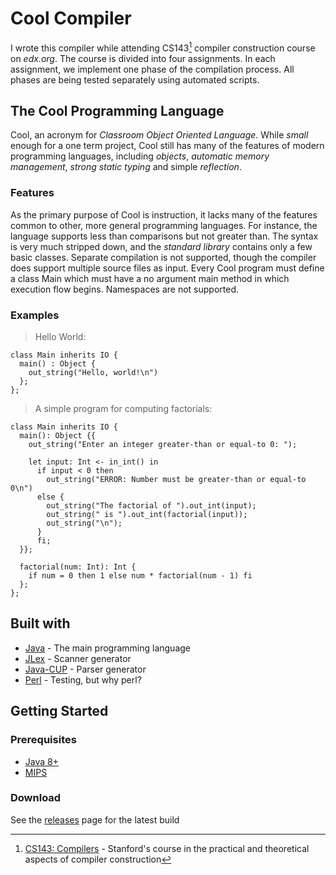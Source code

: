 # Cool Compiler
I wrote this compiler while attending CS143[^cs] compiler construction course on *edx.org*.
The course is divided into four assignments. In each assignment, we implement one phase of the compilation process. All phases are being tested separately using automated scripts.

## The Cool Programming Language
Cool, an acronym for *Classroom Object Oriented Language*. While *small* enough for a one term project, Cool still has many of the features of modern programming languages, including *objects*, *automatic memory management*, *strong static typing* and simple *reflection*.
### Features
As the primary purpose of Cool is instruction, it lacks many of the features common to other, more general programming languages. For instance, the language supports less than comparisons but not greater than. The syntax is very much stripped down, and the *standard library* contains only a few basic classes. Separate compilation is not supported, though the compiler does support multiple source files as input. Every Cool program must define a class Main which must have a no argument main method in which execution flow begins. Namespaces are not supported.
### Examples
> Hello World:

``` cool
class Main inherits IO {
  main() : Object {
    out_string("Hello, world!\n")
  };
};
```

> A simple program for computing factorials:

``` cool
class Main inherits IO {
  main(): Object {{
    out_string("Enter an integer greater-than or equal-to 0: ");

    let input: Int <- in_int() in
      if input < 0 then
        out_string("ERROR: Number must be greater-than or equal-to 0\n")
      else {
        out_string("The factorial of ").out_int(input);
        out_string(" is ").out_int(factorial(input));
        out_string("\n");
      }
      fi;
  }};

  factorial(num: Int): Int {
    if num = 0 then 1 else num * factorial(num - 1) fi
  };
};
```
## Built with
- [Java](https://dev.java/) - The main programming language
- [JLex](https://www.cs.princeton.edu/~appel/modern/java/JLex/) - Scanner generator
- [Java-CUP](http://www2.cs.tum.edu/projects/cup/) - Parser generator
- [Perl](https://www.perl.org/) - Testing, but why perl?
<!-- GETTING STARTED -->
## Getting Started
### Prerequisites 
- [Java 8+](https://openjdk.java.net/install/)
- [MIPS](https://www.mips.com/develop/tools/compilers/)
### Download
See the [releases](https://github.com/HoussemNasri/CoolCompiler/releases) page for the latest build

[^cs]:
    [CS143: Compilers][CS143] - Stanford's course in the practical and theoretical aspects of compiler construction
      
[CS143]: https://www.edx.org/course/compilers 

